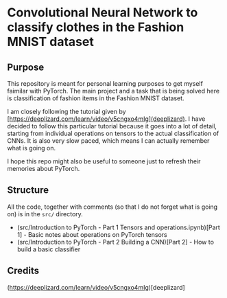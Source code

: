 # Convolutional Neural Network to classify clothes in the Fashion MNIST dataset

## Purpose

This repository is meant for personal learning purposes to get myself faimilar with PyTorch. The main project and a task that is being solved here is classification of fashion items in the Fashion MNIST dataset.

I am closely following the tutorial given by [https://deeplizard.com/learn/video/v5cngxo4mIg](deeplizard). I have decided to follow this particular tutorial because it goes into a lot of detail, starting from individual operations on tensors to the actual classification of CNNs. It is also very slow paced, which means I can actually remember what is going on. 

I hope this repo might also be useful to someone just to refresh their memories about PyTorch.

## Structure

All the code, together with comments (so that I do not forget what is going on) is in the `src/` directory.

- (src/Introduction to PyTorch - Part 1 Tensors and operations.ipynb)[Part 1] - Basic notes about operations on PyTorch tensors
- (src/Introduction to PyTorch - Part 2 Building a CNN)[Part 2] - How to build a basic classifier


## Credits
(https://deeplizard.com/learn/video/v5cngxo4mIg)[deeplizard]
